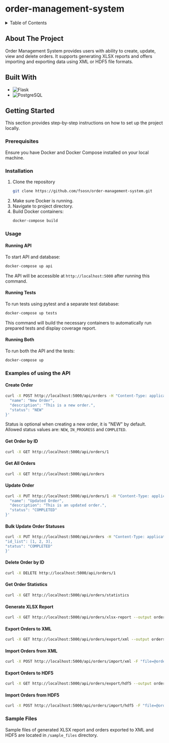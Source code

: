 # order-management-system

<details>
  <summary>Table of Contents</summary>
  <ol>
    <li>
        <a href="#about-the-project">About The Project</a>
    </li>
    <li>
        <a href="#built-with">Built With</a></li>
    </li>
    <li>
      <a href="#getting-started">Getting Started</a>
        <ul>
            <li><a href="#prerequisites">Prerequisites</a></li>
            <li><a href="#installation">Installation</a></li>
        </ul>
    </li>
    <li>
        <a href="#usage">Usage</a>
        <ul>
            <li><a href="#running-api">Running API</a></li>
            <li><a href="#running-tests">Running Tests</a></li>
            <li><a href="#running-both">Running Both</a></li>
        </ul>
    </li>
    <li>
        <a href="#examples-of-using-the-api">Examples of using the API</a>
        <ul>
            <li><a href="#create-order">Create Order</a></li>
            <li><a href="#get-order-by-id">Get Order by ID</a></li>
            <li><a href="#get-all-orders">Get All Orders</a></li>
            <li><a href="#update-order">Update Order</a></li>
            <li><a href="#bulk-update-order-statuses">Bulk Update Order Statuses<a></li>
            <li><a href="#delete-order-by-id">Delete Order by ID</a></li>
            <li><a href="#get-order-statistics">Get Order Statistics</a></li>
            <li><a href="#generate-xlsx-report">Generate XLSX Report</a></li>
            <li><a href="#export-orders-to-xml">Export Orders to XML</a></li>
            <li><a href="#import-orders-from-xml">Import Orders from XML</a></li>
            <li><a href="#export-orders-to-hdf5">Export Orders to HDF5<a></li>
            <li><a href="#import-orders-from-hdf5">Import Orders from HDF5</a></li>
        </ul>
    </li>
    <li>
        <a href="#sample-files">Sample Files</a>
    </li>
  </ol>
</details>

## About The Project

Order Management System provides users with ability to create, update, view and delete orders. It supports generating XLSX reports and offers importing and exporting data using XML or HDF5 file formats.

## Built With

- ![Flask](https://img.shields.io/badge/Flask-000000?style=for-the-badge&logo=flask&logoColor=white)
- ![PostgreSQL](https://img.shields.io/badge/PostgreSQL-316192?style=for-the-badge&logo=postgresql&logoColor=white)

## Getting Started

This section provides step-by-step instructions on how to set up the project locally.

### Prerequisites

Ensure you have Docker and Docker Compose installed on your local machine.

### Installation

1. Clone the repository
   ```sh
   git clone https://github.com/fsosn/order-management-system.git
   ```   
3. Make sure Docker is running.
4. Navigate to project directory.
5. Build Docker containers:
   ```sh
   docker-compose build
   ```

### Usage

#### Running API

To start API and database:

```sh
docker-compose up api
```

The API will be accessible at `http://localhost:5000` after running this command.

#### Running Tests

To run tests using pytest and a separate test database:

```sh
docker-compose up tests
```

This command will build the necessary containers to automatically run prepared tests and display coverage report.

#### Running Both

To run both the API and the tests:

```sh
docker-compose up
```

### Examples of using the API

#### Create Order

```sh
curl -X POST http://localhost:5000/api/orders -H "Content-Type: application/json" -d '{
  "name": "New Order",
  "description": "This is a new order.",
  "status": "NEW"
}'
```

Status is optional when creating a new order, it is "NEW" by default. Allowed status values are: `NEW`, `IN_PROGRESS` and `COMPLETED`.

#### Get Order by ID

```sh
curl -X GET http://localhost:5000/api/orders/1
```

#### Get All Orders

```sh
curl -X GET http://localhost:5000/api/orders
```

#### Update Order

```sh
curl -X PUT http://localhost:5000/api/orders/1 -H "Content-Type: application/json" -d '{
  "name": "Updated Order",
  "description": "This is an updated order.",
  "status": "COMPLETED"
}'
```

#### Bulk Update Order Statuses

```sh
curl -X PUT http://localhost:5000/api/orders -H "Content-Type: application/json" -d '{
"id_list": [1, 2, 3],
"status": "COMPLETED"
}'
```

#### Delete Order by ID

```sh
curl -X DELETE http://localhost:5000/api/orders/1
```

#### Get Order Statistics

```sh
curl -X GET http://localhost:5000/api/orders/statistics
```

#### Generate XLSX Report

```sh
curl -X GET http://localhost:5000/api/orders/xlsx-report --output orders_report.xlsx
```

#### Export Orders to XML

```sh
curl -X GET http://localhost:5000/api/orders/export/xml --output orders.xml
```

#### Import Orders from XML

```sh
curl -X POST http://localhost:5000/api/orders/import/xml -F "file=@orders.xml"
```

#### Export Orders to HDF5

```sh
curl -X GET http://localhost:5000/api/orders/export/hdf5 --output orders.h5
```

#### Import Orders from HDF5

```sh
curl -X POST http://localhost:5000/api/orders/import/hdf5 -F "file=@orders.h5"
```

### Sample Files

Sample files of generated XLSX report and orders exported to XML and HDF5 are located in `/sample_files` directory.
